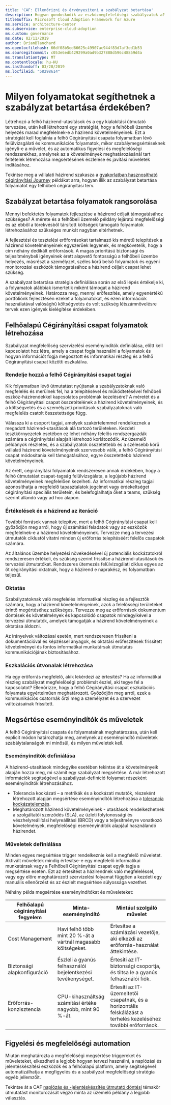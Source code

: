 ```yaml
---
title: 'CAF: Ellenőrizni és érvényesíteni a szabályzat betartása'
description: Hogyan gondoskodik az eszközmegfelelőségi szabályzatok a?
titleSuffix: Microsoft Cloud Adoption Framework for Azure
ms.service: architecture-center
ms.subservice: enterprise-cloud-adoption
ms.custom: governance
ms.date: 02/11/2019
author: BrianBlanchard
ms.openlocfilehash: 66df08b5ed66625c49907ac944f83d7af3ed1b53
ms.sourcegitcommit: c053e6edb429299a0ad9b327888d596c48859d4a
ms.translationtype: MT
ms.contentlocale: hu-HU
ms.lasthandoff: 03/20/2019
ms.locfileid: "58298614"
---
```

<!-- markdownlint-disable MD026 -->

# <a name="what-processes-can-help-ensure-policy-adherence"></a>Milyen folyamatokat segíthetnek a szabályzat betartása érdekében?

<!---
I've defined policies, I've provided an architecture guide. Now how do I monitor adherence to policy? If there is a violation, how do I enforce the policy?
--->

Létrehozó a felhő házirend-utasítások és a egy kialakítási útmutató tervezése, után kell létrehozni egy stratégiát, hogy a felhőbeli üzembe helyezés marad megfelelnek-e a házirend követelményeinek. Ezt a stratégiát kell foglalnia a felhő Cégirányítási csapata folyamatban lévő felülvizsgálati és kommunikációs folyamatok, mikor szabálymegsértéseknek igényli-e a művelet, és az automatikus figyelési és megfelelőségi rendszerekhez, amelynek az a követelmények meghatározásánál tart feltételek létrehozása megsértésének észlelése és javítási műveletek indításához.

Tekintse meg a vállalati házirend szakasza a [gyakorlatban hasznosítható cégirányítási Journey](../journeys/overview.md) példákat arra, hogyan illik az szabályzat betartása folyamatot egy felhőbeli cégirányítási terv.

## <a name="prioritize-policy-adherence-processes"></a>Szabályzat betartása folyamatok rangsorolása

Mennyi befektetés folyamatok fejlesztése a házirend céljait támogatásához szükséges? A mérete és a felhőbeli üzemelő példány lejáratú megfelelőségi és az ebből a törekvésből társított költségek támogató folyamatok létrehozásához szükséges munkát nagyban eltérhetnek.

A fejlesztési és tesztelési erőforrásokat tartalmazó kis méretű telepítések a házirend követelményeinek egyszerűek legyenek, és megkövetelik, hogy a cím néhány dedikált erőforrások. A magas prioritású biztonsági és teljesítménybeli igényeinek érett alapvető fontosságú a felhőbeli üzembe helyezés, másrészt a személyzet, széles körű belső folyamatok és egyéni monitorozási eszközök támogatásához a házirend céljait csapat lehet szükség.

A szabályzat betartása stratégia definiálása során az első lépés értékelje ki, a folyamatok alábbiak ismertetik miként támogat a házirend követelményeinek. Határozza meg, mennyi erőfeszítés, amely egyenértékű portfóliónk fejlesztésén ezeket a folyamatokat, és ezen információk használatával valósághű költségvetés és volt szükség létszámnövelésre tervek ezen igények kielégítése érdekében.

## <a name="establish-cloud-governance-team-processes"></a>Felhőalapú Cégirányítási csapat folyamatok létrehozása

Szabályzat megfelelőség szervizelési eseményindítók definiálása, előtt kell kapcsolatot hoz létre, amely a csapat fogja használni a folyamatok és hogyan információt fogja megosztott és informatikai részleg és a felhő Cégirányítási csapat közötti eszkalálva.

### <a name="assign-cloud-governance-team-members"></a>Rendelje hozzá a felhő Cégirányítási csapat tagjai

Kik folyamatban lévő útmutatást nyújtanak a szabályzatoknak való megfelelés és merülnek fel, ha a telepítésével és működtetésével felhőbeli eszköz-házirendekkel kapcsolatos problémák kezelésére? A méretét és a felhő Cégirányítási csapat összetételének a házirend követelményeinek, és a költségvetés és a személyzeti prioritások szabályzatoknak való megfelelés csatolt összetettsége függ.

Válassza ki a csoport tagjai, amelyek szakértelemmel rendelkeznek a megadott házirend-utasítások alá tartozó területeken. Kezdeti tesztkörnyezetek esetében ez lehet néhány felelős rendszergazdák számára a cégirányítási alapjait létrehozó korlátozódik. Az üzemelő példányok részletes, és a szabályzatok összetettebb és a szélesebb körű vállalati házirend követelményeinek szervesebb válik, a felhő Cégirányítási csapat módosítania kell támogatásához, egyre összetettebb házirend követelményeinek.

Az érett, cégirányítási folyamatok rendszeresen annak érdekében, hogy a felhő útmutatást csapat-tagság felülvizsgálata, a legújabb házirend követelményeinek megfelelően kezelheti. Az informatikai részleg tagjai azonosíthatja a megfelelő tapasztalatok jogcímet vagy érdekeltséget cégirányítási speciális területein, és belefoglalhatja őket a teams, szükség szerint állandó vagy ad hoc alapon.

### <a name="reviews-and-policy-iteration"></a>Értékelések és a házirend az iteráció

További források vannak telepítve, mert a felhő Cégirányítási csapat kell győződjön meg arról, hogy új számítási feladatok vagy az eszközök megfelelnek-e a házirend követelményeinek. Tervezze meg a tervezési útmutatók ciklustól vitatni minden új erőforrás telepítéséért felelős csapatok számára.

Az általános üzembe helyezési növekedésével új potenciális kockázatokról rendszeresen értékeli, és szükség szerint frissítse a házirend-utasítások és tervezési útmutatókat. Rendszeres ütemezés felülvizsgálati ciklus egyes az öt cégirányítási oktatnak, hogy a házirend e naprakész, és folyamatban teljesül.

### <a name="education"></a>Oktatás

Szabályzatoknak való megfelelés informatikai részleg és a fejlesztők számára, hogy a házirend követelményeinek, azok a felelősségi területeket érintő megértéséhez szükséges. Tervezze meg az erőforrások dokumentum döntések és követelmények és kapcsolódó csapatok mindegyikével a tervezési útmutatók, amelyek támogatják a házirend követelményeinek a oktatása áldozni.

Az irányelvek változásai esetén, mert rendszeresen frissíteni a dokumentációval és képzéssel anyagok, és oktatási erőfeszítések frissített követelményei és fontos informatikai munkatársak útmutatás kommunikációjának biztosításához.  

### <a name="establish-escalation-paths"></a>Eszkalációs útvonalak létrehozása

Ha egy erőforrás megfelelő, akik lekérdezi az értesítés? Ha az informatikai részleg szabályzat megfelelőségi problémát észlel, aki tegye fel a kapcsolatot? Ellenőrizze, hogy a felhő Cégirányítási csapat eszkalációs folyamata egyértelműen meghatározott. Győződjön meg arról, ezek a kommunikációs csatornák őrzi meg a személyzet és a szervezet változásainak frissített.

## <a name="violation-triggers-and-actions"></a>Megsértése eseményindítók és műveletek

A felhő Cégirányítási csapata és folyamatainak meghatározása, után kell explicit módon határozhatja meg, amelynek az eseményindító műveletek szabálytalanságok mi minősül, és milyen műveletek kell.

### <a name="define-triggers"></a>Eseményindítók definiálása

A házirend-utasítások mindegyike esetében tekintse át a követelményeik alapján hozza meg, mi számít egy szabályzat megsértése. A már létrehozott információk segítségével a szabályzat-definíció folyamat részeként eseményindítók létrehozásához.

* Tolerancia kockázati – a metrikák és a kockázati mutatók, részeként létrehozott alapján megsértése eseményindítók létrehozása a [tolerancia kockázatelemzés](risk-tolerance.md).
* Meghatározott házirend követelményeinek - utasítások rendelkezhetnek a szolgáltatói szerződés (SLA), az üzleti folytonossági és vészhelyreállítási helyreállítási (BRCD) vagy a teljesítményre vonatkozó követelmények, megfelelőségi eseményindítók alapjául használandó házirendet.

### <a name="define-actions"></a>Műveletek definiálása

Minden egyes megsértése trigger rendelkeznie kell a megfelelő műveletet. Aktivált műveletek mindig értesítse-e egy megfelelő informatikai munkatársak vagy a Felhőbeli Cégirányítási csapat egyik tagja a megsértése esetén. Ezt az értesítést a házirendnek való megfeleléssel, vagy egy előre meghatározott szervizelési folyamat függően a kezdeti egy manuális ellenőrzést és az észlelt megsértése súlyossága vezethet.

Néhány példa megsértése eseményindítókat és műveleteket:

| Felhőalapú cégirányítási fegyelem | Minta-eseményindító | Mintául szolgáló művelet |
|-----------------------------|----------------|---------------|
| Cost Management | Havi felhő több mint 20 %-át a vártnál magasabb költségeket. | Értesítse a számlázási vezetője, aki elkezdi az erőforrás-használat áttekintése. |
| Biztonsági alapkonfiguráció | Észleli a gyanús felhasználói bejelentkezési tevékenységet. | Értesíti az IT-biztonsági csoportja, és tiltsa le a gyanús felhasználói fiók. |
| Erőforrás-konzisztencia | CPU-kihasználtság számítási értéke nagyobb, mint 90 %-át. | Értesíti az IT-üzemeltetői csapatnak, és a horizontális felskálázást a terhelés kezeléséhez további erőforrások. |

## <a name="monitoring-and-compliance-automation"></a>Figyelési és megfelelőségi automation

Miután meghatározta a megfelelőségi megsértése triggereket és műveleteket, elkezdheti a legjobb hogyan tervezi használni, a naplózási és jelentéskészítési eszközök és a felhőalapú platform, amely segítségével automatizálhatja a megfigyelés és a szabályzat megfelelőségi stratégia egyéb jellemzőit.

Tekintse át a CAF [naplózás és -jelentéskészítés útmutató döntési](../../decision-guides/log-and-report/overview.md) témakör útmutatást monitorozását végző minta az üzemelő példány a legjobb választás.
